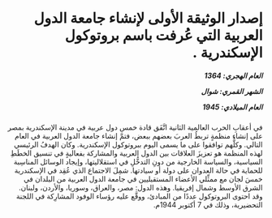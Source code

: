 <h1 dir="rtl">إصدار الوثيقة الأولى لإنشاء جامعة الدول العربية التي عُرفت باسم بروتوكول الإسكندرية .</h1>

<h5 dir="rtl">العام الهجري:  1364

الشهر القمري: شوال

العام الميلادي: 1945</h5>

<p dir="rtl">في أعقابِ الحرب العالمية الثانية اتَّفَق قادة خمس دول عربية في مدينة الإسكندرية بمصر على إنشاء منظمةٍ تربطُ العربَ بعضهم ببعض، فتمَّ إنشاء جامعة الدول العربية في العام التالي. وكلُّهم توافقوا على ما يسمى اليوم ببروتوكول الإسكندرية. وكان الهدفُ الرئيسي لهذه المنظمة هو تعزيزَ العلاقات بين الدول العربية والمشاركة بفعاليةٍ في تنسيق الخطَطِ السياسية، والسياسة الخارجية من دونِ التدخُّلِ في استقلاليتها، وإيجاد الوسائل المناسِبة للحماية في حالة العدوان على دولة أو سيادتها. شمِلَ الاجتماع الذي عُقِد في الإسكندرية خمسَ لجان مع ممثِّلي الأعضاء المستقبليين في جامعة الدول العربية من البلدان في الشرق الأوسط وشمال إفريقيا. وهذه الدول: مصر، والعراق، وسوريا، والأردن، ولبنان. وقد احتوى البروتوكول عددًا من المبادئ، ووقَّع عليه رؤساء الوفود المشارِكة في اللجنة التحضيرية، وذلك في 7 أكتوبر 1944م.</p></br>
